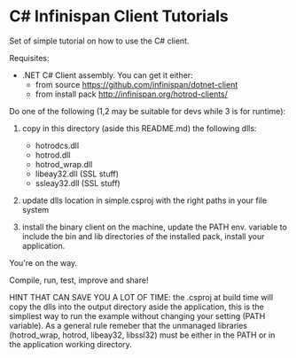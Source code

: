 # C# Infinispan Client Tutorials

Set of simple tutorial on how to use the C# client.

Requisites:

- .NET C# Client assembly. You can get it either:
	- from source https://github.com/infinispan/dotnet-client
	- from install pack http://infinispan.org/hotrod-clients/

Do one of the following (1,2 may be suitable for devs while 3 is for runtime):

1. copy in this directory (aside this README.md) the following dlls:
	- hotrodcs.dll
	- hotrod.dll
	- hotrod_wrap.dll
	- libeay32.dll (SSL stuff)
	- ssleay32.dll (SSL stuff)

2. update dlls location in simple.csproj with the right paths in your file system

3. install the binary client on the machine, update the PATH env. variable to include the bin and lib directories of the installed pack, install your application.

You're on the way.

Compile, run, test, improve and share!


HINT THAT CAN SAVE YOU A LOT OF TIME: the .csproj at build time will copy the dlls into the output directory aside the application,
this is the simpliest way to run the example without changing your setting (PATH variable).
As a general rule remeber that the unmanaged libraries (hotrod_wrap, hotrod, libeay32, libssl32) must be either in the PATH or in the application working directory.
